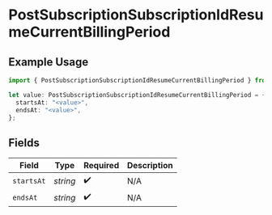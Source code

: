# PostSubscriptionSubscriptionIdResumeCurrentBillingPeriod

## Example Usage

```typescript
import { PostSubscriptionSubscriptionIdResumeCurrentBillingPeriod } from "jani-payments/models/operations";

let value: PostSubscriptionSubscriptionIdResumeCurrentBillingPeriod = {
  startsAt: "<value>",
  endsAt: "<value>",
};
```

## Fields

| Field              | Type               | Required           | Description        |
| ------------------ | ------------------ | ------------------ | ------------------ |
| `startsAt`         | *string*           | :heavy_check_mark: | N/A                |
| `endsAt`           | *string*           | :heavy_check_mark: | N/A                |